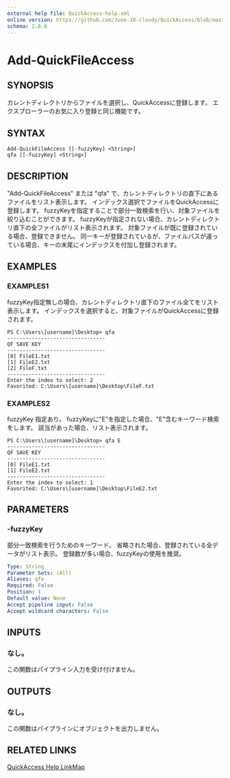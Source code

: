 ```yaml
---
external help file: QuickAccess-help.xml
online version: https://github.com/June-10-cloudy/QuickAccess/blob/master/docs/ja-JP/QuickAccess-help.xml
schema: 2.0.0
---
```

# Add-QuickFileAccess
## SYNOPSIS
カレントディレクトリからファイルを選択し、QuickAccessに登録します。
エクスプローラーのお気に入り登録と同じ機能です。
## SYNTAX
```
Add-QuickFileAccess [[-fuzzyKey] <String>]
qfa [[-fuzzyKey] <String>]
```
## DESCRIPTION
"Add-QuickFileAccess" または "qfa" で、カレントディレクトリの直下にあるファイルをリスト表示します。
インデックス選択でファイルをQuickAccessに登録します。
fuzzyKeyを指定することで部分一致検索を行い、対象ファイルを絞り込むことができます。
fuzzyKeyが指定されない場合、カレントディレクトリ直下の全ファイルがリスト表示されます。
対象ファイルが既に登録されている場合、登録できません。
同一キーが登録されているが、ファイルパスが違っている場合、キーの末尾にインデックスを付加し登録されます。
## EXAMPLES
### EXAMPLES1
fuzzyKey指定無しの場合、カレントディレクトリ直下のファイル全てをリスト表示します。
インデックスを選択すると、対象ファイルがQuickAccessに登録されます。
```
PS C:\Users\[username]\Desktop> qfa
--------------------------------
QF SAVE KEY
--------------------------------
[0] FileE1.txt
[1] FileE2.txt
[2] FileF.txt
--------------------------------
Enter the index to select: 2
Favorited: C:\Users\[username]\Desktop\FileF.txt
```
### EXAMPLES2
fuzzyKey 指定あり。
fuzzyKeyに"E"を指定した場合、"E"含むキーワード検索をします。
該当があった場合、リスト表示されます。
```
PS C:\Users\[username]\Desktop> qfa E
--------------------------------
QF SAVE KEY
--------------------------------
[0] FileE1.txt
[1] FileE2.txt
--------------------------------
Enter the index to select: 1
Favorited: C:\Users\[username]\Desktop\FileE2.txt
```
## PARAMETERS
### -fuzzyKey
部分一致検索を行うためのキーワード。
省略された場合、登録されている全データがリスト表示。
登録数が多い場合、fuzzyKeyの使用を推奨。
```yaml
Type: String
Parameter Sets: (All)
Aliases: qfa
Required: False
Position: 1
Default value: None
Accept pipeline input: False
Accept wildcard characters: False
```
## INPUTS
### なし。
この関数はパイプライン入力を受け付けません。
## OUTPUTS
### なし。
この関数はパイプラインにオブジェクトを出力しません。
## RELATED LINKS
[QuickAccess Help LinkMap](https://github.com/June-10-cloudy/QuickAccess/blob/master/README-ja-JP.md)
